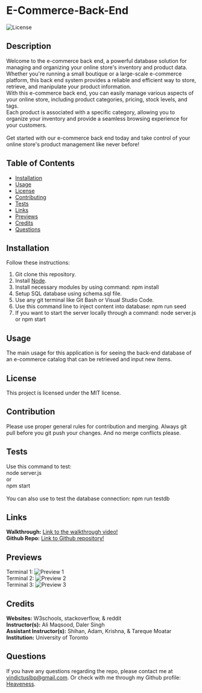 # E-Commerce-Back-End

![License](https://img.shields.io/badge/license-MIT-brightgreen.svg)

## Description
Welcome to the e-commerce back end, a powerful database solution for managing and organizing your online store's inventory and product data. <br>
Whether you're running a small boutique or a large-scale e-commerce platform, this back end system provides a reliable and efficient way to store, retrieve, and manipulate your product information. <br>
With this e-commerce back end, you can easily manage various aspects of your online store, including product categories, pricing, stock levels, and tags.  <br>
Each product is associated with a specific category, allowing you to organize your inventory and provide a seamless browsing experience for your customers. <br>
<br>
Get started with our e-commerce back end today and take control of your online store's product management like never before! <br>

## Table of Contents
- [Installation](#installation)
- [Usage](#usage)
- [License](#license)
- [Contributing](#contribution)
- [Tests](#tests)
- [Links](#links)
- [Previews](#previews)
- [Credits](#credits)
- [Questions](#questions)
  
## Installation
Follow these instructions: <br>
1. Git clone this repository. <br>
2. Install [Node](https://nodejs.org/en). <br>
3. Install necessary modules by using command: npm install <br>
4. Setup SQL database using schema.sql file. <br>
5. Use any git terminal like Git Bash or Visual Studio Code. 
6. Use this command line to inject content into database: npm run seed <br>
7. If you want to start the server locally through a command: node server.js or npm start<br>
  
## Usage
The main usage for this application is for seeing the back-end database of an e-commerce catalog that can be retrieved and input new items.
  
## License
This project is licensed under the MIT license.
  
## Contribution
Please use proper general rules for contribution and merging. Always git pull before you git push your changes. And no merge conflicts please. <br>
  
## Tests
Use this command to test: <br>
node server.js <br>
or <br>
npm start <br>
<br>
You can also use to test the database connection: npm run testdb <br>

## Links
**Walkthrough:** [Link to the walkthrough video!]() <br>
**Github Repo:** [Link to Github repository!](https://github.com/Heaveness/E-commerce-back-end) <br>

## Previews
Terminal 1: ![Preview 1]() <br>
Terminal 2: ![Preview 2]() <br>
Terminal 3: ![Preview 3]() <br>

## Credits
**Websites:** W3schools, stackoverflow, & reddit <br>
**Instructor(s):** Ali Maqsood, Daler Singh <br>
**Assistant Instructor(s):** Shihan, Adam, Krishna, & Tareque Moatar <br>
**Institution:** University of Toronto <br>

## Questions
If you have any questions regarding the repo, please contact me at vindictuslbp@gmail.com. Or check with me through my Github profile: [Heaveness](https://github.com/Heaveness).